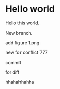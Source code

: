 # Hello world

Hello this world.



New branch. 

add figure 1.png

new for conflict 777

commit

for diff

hhahahhahha
